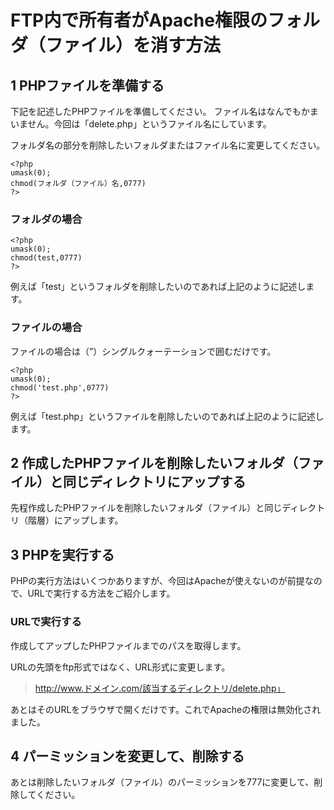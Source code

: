 # FTP内で所有者がApache権限のフォルダ（ファイル）を消す方法

## 1 PHPファイルを準備する
下記を記述したPHPファイルを準備してください。
ファイル名はなんでもかまいません。今回は「delete.php」というファイル名にしています。

フォルダ名の部分を削除したいフォルダまたはファイル名に変更してください。

    <?php
    umask(0);
    chmod(フォルダ（ファイル）名,0777)
    ?>

### フォルダの場合

    <?php
    umask(0);
    chmod(test,0777)
    ?>

例えば「test」というフォルダを削除したいのであれば上記のように記述します。

### ファイルの場合
ファイルの場合は（”）シングルクォーテーションで囲むだけです。

    <?php
    umask(0);
    chmod('test.php',0777)
    ?>

例えば「test.php」というファイルを削除したいのであれば上記のように記述します。

## 2 作成したPHPファイルを削除したいフォルダ（ファイル）と同じディレクトリにアップする
先程作成したPHPファイルを削除したいフォルダ（ファイル）と同じディレクトリ（階層）にアップします。

## 3 PHPを実行する
PHPの実行方法はいくつかありますが、今回はApacheが使えないのが前提なので、URLで実行する方法をご紹介します。

### URLで実行する
作成してアップしたPHPファイルまでのパスを取得します。

URLの先頭をftp形式ではなく、URL形式に変更します。

> http://www.ドメイン.com/該当するディレクトリ/delete.php」

あとはそのURLをブラウザで開くだけです。これでApacheの権限は無効化されました。

## 4 パーミッションを変更して、削除する
あとは削除したいフォルダ（ファイル）のパーミッションを777に変更して、削除してください。
